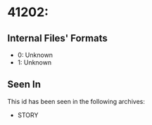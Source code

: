 # 41202: 

## Internal Files' Formats
- 0: Unknown
- 1: Unknown

## Seen In

This id has been seen in the following archives:  

- STORY  
